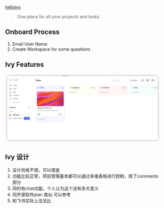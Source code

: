 
[helloivy](https://www.helloivy.co/)
>  One place for all your _projects_ and _tasks_.


## Onboard Process

1. Email User Name
2. Create Workspace for some questions

## Ivy Features

![img](./ivy-screenshot.png)

## Ivy 设计

1. 设计风格不错，可以借鉴
2. 功能比较正常，项目管理基本都可以通过多维表格进行控制，除了comments部分
3. 同时有chat功能，个人认为这个没有多大意义
4. 同开源软件plan 类似 可以参考
5. 和飞书实际上没法比